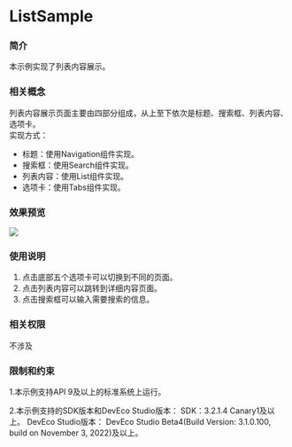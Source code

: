 # ListSample

### 简介
本示例实现了列表内容展示。

### 相关概念
列表内容展示页面主要由四部分组成，从上至下依次是标题、搜索框、列表内容、选项卡。<br>
实现方式：
- 标题：使用Navigation组件实现。
- 搜索框：使用Search组件实现。
- 列表内容：使用List组件实现。 
- 选项卡：使用Tabs组件实现。

### 效果预览
![](screenshots/list_gif.gif)

### 使用说明
1. 点击底部五个选项卡可以切换到不同的页面。
2. 点击列表内容可以跳转到详细内容页面。
3. 点击搜索框可以输入需要搜索的信息。

### 相关权限
不涉及

### 限制和约束

1.本示例支持API 9及以上的标准系统上运行。

2.本示例支持的SDK版本和DevEco Studio版本：
SDK：3.2.1.4 Canary1及以上。
DevEco Studio版本： DevEco Studio Beta4(Build Version: 3.1.0.100, build on November 3, 2022)及以上。